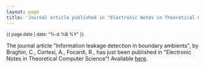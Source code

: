 ```yaml
---
layout: page
title: 'Journal article published in "Electronic Notes in Theoretical Computer Science"'
---
```


<small>{{ page.date | date: "%-d %B %Y" }}</small>

The journal article "Information leakage detection in boundary ambients", by Braghin, C., Cortesi, A., Focardi, R., has just been published in "Electronic Notes in Theoretical Computer Science"! Available [here](https://doi.org/10.1016/S1571-0661(04)81010-7).
